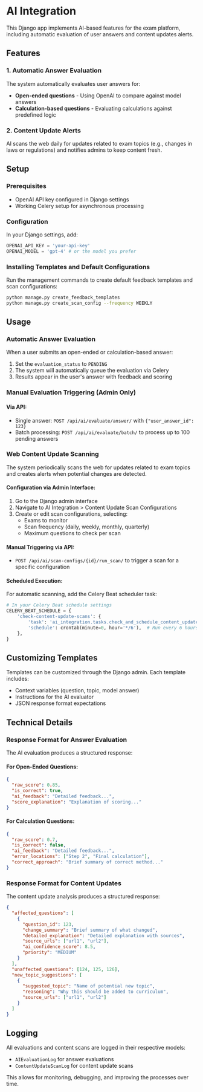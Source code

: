 # AI Integration

This Django app implements AI-based features for the exam platform, including automatic evaluation of user answers and content updates alerts.

## Features

### 1. Automatic Answer Evaluation

The system automatically evaluates user answers for:
- **Open-ended questions** - Using OpenAI to compare against model answers
- **Calculation-based questions** - Evaluating calculations against predefined logic

### 2. Content Update Alerts

AI scans the web daily for updates related to exam topics (e.g., changes in laws or regulations) and notifies admins to keep content fresh.

## Setup

### Prerequisites

- OpenAI API key configured in Django settings
- Working Celery setup for asynchronous processing

### Configuration

In your Django settings, add:

```python
OPENAI_API_KEY = 'your-api-key'
OPENAI_MODEL = 'gpt-4' # or the model you prefer
```

### Installing Templates and Default Configurations

Run the management commands to create default feedback templates and scan configurations:

```bash
python manage.py create_feedback_templates
python manage.py create_scan_config --frequency WEEKLY
```

## Usage

### Automatic Answer Evaluation

When a user submits an open-ended or calculation-based answer:

1. Set the `evaluation_status` to `PENDING`
2. The system will automatically queue the evaluation via Celery
3. Results appear in the user's answer with feedback and scoring

### Manual Evaluation Triggering (Admin Only)

#### Via API:

- Single answer: `POST /api/ai/evaluate/answer/` with `{"user_answer_id": 123}`
- Batch processing: `POST /api/ai/evaluate/batch/` to process up to 100 pending answers

### Web Content Update Scanning

The system periodically scans the web for updates related to exam topics and creates alerts when potential changes are detected.

#### Configuration via Admin Interface:

1. Go to the Django admin interface
2. Navigate to AI Integration > Content Update Scan Configurations
3. Create or edit scan configurations, selecting:
   - Exams to monitor
   - Scan frequency (daily, weekly, monthly, quarterly)
   - Maximum questions to check per scan

#### Manual Triggering via API:

- `POST /api/ai/scan-configs/{id}/run_scan/` to trigger a scan for a specific configuration

#### Scheduled Execution:

For automatic scanning, add the Celery Beat scheduler task:

```python
# In your Celery Beat schedule settings
CELERY_BEAT_SCHEDULE = {
    'check-content-update-scans': {
        'task': 'ai_integration.tasks.check_and_schedule_content_update_scans',
        'schedule': crontab(minute=0, hour='*/6'),  # Run every 6 hours
    },
}
```

## Customizing Templates

Templates can be customized through the Django admin. Each template includes:

- Context variables (question, topic, model answer)
- Instructions for the AI evaluator
- JSON response format expectations

## Technical Details

### Response Format for Answer Evaluation

The AI evaluation produces a structured response:

#### For Open-Ended Questions:
```json
{
  "raw_score": 0.85,
  "is_correct": true,
  "ai_feedback": "Detailed feedback...",
  "score_explanation": "Explanation of scoring..."
}
```

#### For Calculation Questions:
```json
{
  "raw_score": 0.7,
  "is_correct": false,
  "ai_feedback": "Detailed feedback...",
  "error_locations": ["Step 2", "Final calculation"],
  "correct_approach": "Brief summary of correct method..."
}
```

### Response Format for Content Updates

The content update analysis produces a structured response:

```json
{
  "affected_questions": [
    {
      "question_id": 123,
      "change_summary": "Brief summary of what changed",
      "detailed_explanation": "Detailed explanation with sources",
      "source_urls": ["url1", "url2"],
      "ai_confidence_score": 8.5,
      "priority": "MEDIUM"
    }
  ],
  "unaffected_questions": [124, 125, 126],
  "new_topic_suggestions": [
    {
      "suggested_topic": "Name of potential new topic",
      "reasoning": "Why this should be added to curriculum",
      "source_urls": ["url1", "url2"]
    }
  ]
}
```

## Logging

All evaluations and content scans are logged in their respective models:
- `AIEvaluationLog` for answer evaluations
- `ContentUpdateScanLog` for content update scans

This allows for monitoring, debugging, and improving the processes over time. 